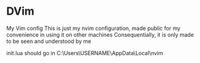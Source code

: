 # DVim
My Vim config
This is just my nvim configuration, made public for my convenience in using it on other machines
Consequentially, it is only made to be seen and understood by me

init.lua should go in C:\Users\USERNAME\AppData\Local\nvim
